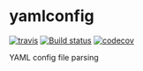 # yamlconfig

[![travis](https://travis-ci.org/DHI-GRAS/yamlconfig.svg?branch=master)](https://travis-ci.org/DHI-GRAS/yamlconfig)
[![Build status](https://ci.appveyor.com/api/projects/status/hmo88iswuui1g68o?svg=true)](https://ci.appveyor.com/project/DHI-GRAS/yamlconfig)
[![codecov](https://codecov.io/gh/DHI-GRAS/yamlconfig/branch/master/graph/badge.svg)](https://codecov.io/gh/DHI-GRAS/yamlconfig)

YAML config file parsing
